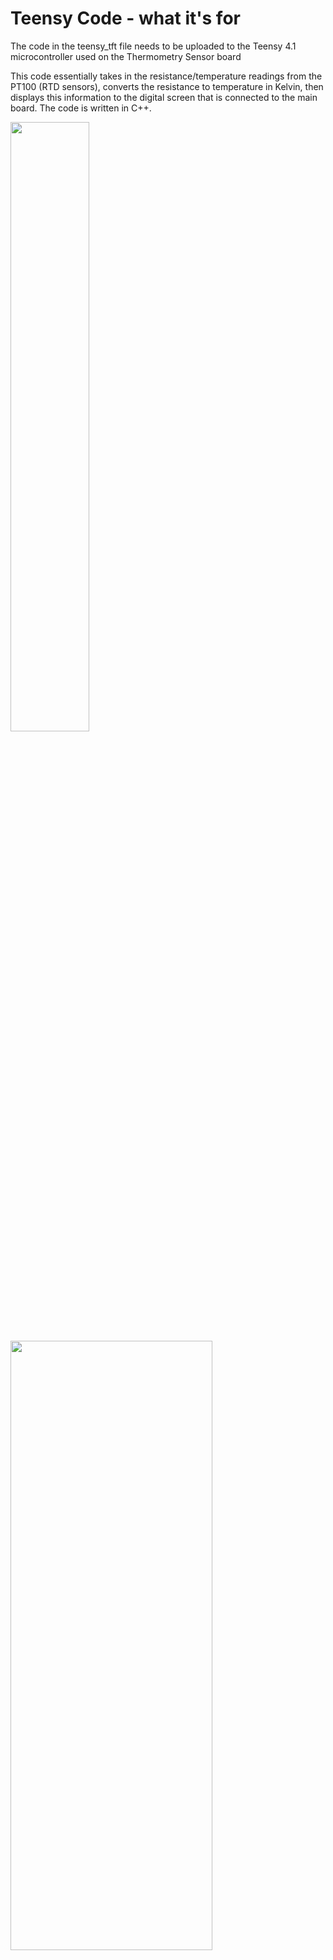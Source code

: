 # Teensy Code - what it's for



The code in the teensy_tft file needs to be uploaded to the Teensy 4.1 microcontroller used on the Thermometry Sensor board

This code essentially takes in the resistance/temperature readings from the PT100 (RTD sensors), converts the resistance to temperature in Kelvin, then displays this information to the digital screen that is connected to the main board.
The code is written in C++.


<img src = "https://user-images.githubusercontent.com/108306069/186031393-ab272727-d524-465a-8bb0-4282cfe1d6a7.png" width=50% height=50% />
<img src="https://user-images.githubusercontent.com/108306069/186031592-809fb829-91d5-4f96-82c8-fb6fc05c4156.png" width=80% height=50% />


Programs used for uploading teensy code to the microcontroller can be found [here](https://www.pjrc.com/teensy/loader_mac.html).

This link will take you to the following page:

<img src ="https://user-images.githubusercontent.com/108306069/186031658-57f1bef5-96a6-42bf-a0ae-659622360989.png" width=90% height=50% />


Download the two Teensy Loader links (boxed in red) and install the packages - One is the Teensyduino application and a second loader just called Teensy:

<img src="https://user-images.githubusercontent.com/108306069/186031696-5f7bca8f-2793-48db-b046-78d3197082d3.png" width=50% height=50% />

"Teensy" is the left application, "Teensyduino" is the right.

The website will instruct you on how to download these apps.

### ***Note  #1*** 

The Teensy app (left side of above image) does not directly get downloaded into your applications folder.
I'd recommend dragging and placing it there so you don't have to go searching for it.



The teensy_tft file in this repository will be opened through the Teensyduino application. 
When uploading the teensy_tft file, make sure that you are uploading a ***.zip*** file and not a folder.
When the files here are downloaded from this repository, they will already be in a .zip format.
Upload the teensy code exactly how it is downloaded.

### ***Note #2***

You will also need to change the I.P. and MAC address in the code itself according to your own system/server. Currently, there are three separate I.P.s and MAC addresses commented out in lines $35 - 49$. In the nEXO system, we built three thermometry sensors, each needed its own I.P. and MAC address.

The IP address will be dependent on your local network.

(image)
